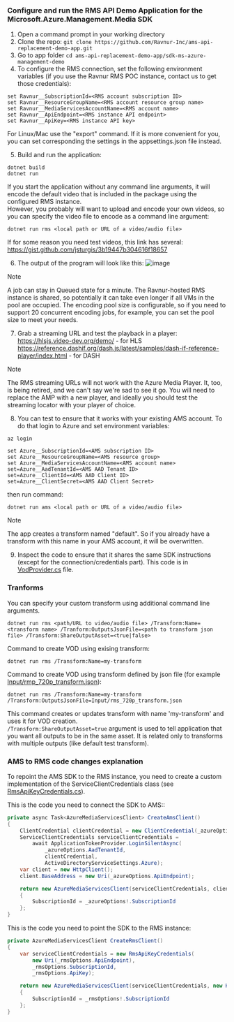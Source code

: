 ### Configure and run the RMS API Demo Application for the Microsoft.Azure.Management.Media SDK

1. Open a command prompt in your working directory
2. Clone the repo: ```git clone https://github.com/Ravnur-Inc/ams-api-replacement-demo-app.git```
3. Go to app folder ```cd ams-api-replacement-demo-app/sdk-ms-azure-management-demo```
4. To configure the RMS connection, set the following environment variables (if you use the Ravnur RMS POC instance, contact us to get those credentials): 
```
set Ravnur__SubscriptionId=<RMS account subscription ID>
set Ravnur__ResourceGroupName=<RMS account resource group name>
set Ravnur__MediaServicesAccountName=<RMS account name>
set Ravnur__ApiEndpoint=<RMS instance API endpoint>
set Ravnur__ApiKey=<RMS instance API key>
```
For Linux/Mac use the "export" command. If it is more convenient for you, you can set corresponding the settings in the appsettings.json file instead.

5. Build and run the application:
```
dotnet build
dotnet run
```
If you start the application without any command line arguments, it will encode the default video that is included in the package using the configured RMS instance.<br>
However, you probably will want to upload and encode your own videos, so you can specify the video file to encode as a command line argument:
```
dotnet run rms <local path or URL of a video/audio file>
```
If for some reason you need test videos, this link has several: https://gist.github.com/jsturgis/3b19447b304616f18657

6. The output of the program will look like this:
![image](https://github.com/Ravnur-Inc/ams-api-replacement-demo-app/assets/73594896/1e8fbed2-e476-4120-b383-006334e569f3)
> [!NOTE]
> A job can stay in Queued state for a minute. The Ravnur-hosted RMS instance is shared, so potentially it can take even longer if all VMs in the pool are occupied. The encoding pool size is configurable, so if you need to support 20 concurrent encoding jobs, for example, you can set the pool size to meet your needs.

7.  Grab a streaming URL and test the playback in a player:
https://hlsjs.video-dev.org/demo/ - for HLS
https://reference.dashif.org/dash.js/latest/samples/dash-if-reference-player/index.html - for DASH<br>

> [!NOTE]
> The RMS streaming URLs will not work with the Azure Media Player. It, too, is being retired, and we can't say we're sad to see it go. You will need to replace the AMP with a new player, and ideally you should test the streaming locator with your player of choice.<br>

8. You can test to ensure that it works with your existing AMS account. To do that login to Azure and set environment variables:
```
az login

set Azure__SubscriptionId=<AMS subscription ID>
set Azure__ResourceGroupName=<AMS resource group>
set Azure__MediaServicesAccountName=<AMS account name>
set=Azure__AadTenantId=<AMS AAD Tenant ID>
set=Azure__ClientId=<AMS AAD Client ID>
set=Azure__ClientSecret=<AMS AAD Client Secret>
```
then run command:
```
dotnet run ams <local path or URL of a video/audio file>
```
> [!NOTE]
> The app creates a transform named "default". So if you already have a transform with this name in your AMS account, it will be overwritten.

9. Inspect the code to ensure that it shares the same SDK instructions (except for the connection/credentials part). This code is in [VodProvider.cs](VodProvider.cs) file.

### Tranforms

You can specify your custom transform using additional command line arguments.

```
dotnet run rms <path/URL to video/audio file> /Transform:Name=<transform name> /Tranform:OutputsJsonFile=<path to transform json file> /Transform:ShareOutputAsset=<true|false>
```

Command to create VOD using exising transform:

```
dotnet run rms /Transform:Name=my-transform
```

Command to create VOD using transform defined by json file (for example [Input/rmp_720p_transform.json](Input/rms_720p_transform.json)):

```
dotnet run rms /Tramsform:Name=my-transform /Transform:OutputsJsonFile=Input/rms_720p_transform.json
```

This command creates or updates transform with name 'my-transform' and uses it for VOD creation.<br>
```/Transform:ShareOutputAsset=true``` argument is used to tell application that you want all outputs to be in the same asset. It is related only to transforms with multiple outputs (like default test transform). 


### AMS to RMS code changes explanation

To repoint the AMS SDK to the RMS instance, you need to create a custom implementation of the ServiceClientCredentials class (see [RmsApiKeyCredentials.cs](RmsApiKeyTokenCredentials.cs)).

This is the code you need to connect the SDK to AMS::

```csharp
private async Task<AzureMediaServicesClient> CreateAmsClient()
{
    ClientCredential clientCredential = new ClientCredential(_azureOptions.ClientId, _azureOptions.ClientSecret);
    ServiceClientCredentials serviceClientCredentials =
        await ApplicationTokenProvider.LoginSilentAsync(
            _azureOptions.AadTenantId,
            clientCredential,
            ActiveDirectoryServiceSettings.Azure);
    var client = new HttpClient();
    client.BaseAddress = new Uri(_azureOptions.ApiEndpoint);

    return new AzureMediaServicesClient(serviceClientCredentials, client, true)
    {
        SubscriptionId = _azureOptions!.SubscriptionId
    };
}
```

This is the code you need to point the SDK to the RMS instance:

```csharp
private AzureMediaServicesClient CreateRmsClient()
{
    var serviceClientCredentials = new RmsApiKeyCredentials(
        new Uri(_rmsOptions.ApiEndpoint),
        _rmsOptions.SubscriptionId,
        _rmsOptions.ApiKey);

    return new AzureMediaServicesClient(serviceClientCredentials, new HttpClient(), true)
    {
        SubscriptionId = _rmsOptions!.SubscriptionId
    };
}
```
